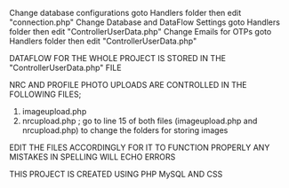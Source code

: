 Change database configurations
  goto Handlers folder then edit "connection.php"
Change Database and DataFlow Settings
  goto Handlers folder then edit "ControllerUserData.php"
Change Emails for OTPs
  goto Handlers folder then edit "ControllerUserData.php"

DATAFLOW FOR THE WHOLE PROJECT IS STORED IN THE "ControllerUserData.php" FILE

NRC AND PROFILE PHOTO UPLOADS ARE CONTROLLED IN THE FOLLOWING FILES;
   1. imageupload.php
   2. nrcupload.php
   ;
go to line 15 of both files (imageupload.php and nrcupload.php) to change the folders for storing images

EDIT THE FILES ACCORDINGLY FOR IT TO FUNCTION PROPERLY ANY MISTAKES IN SPELLING WILL ECHO ERRORS

THIS PROJECT IS CREATED USING PHP MySQL AND CSS